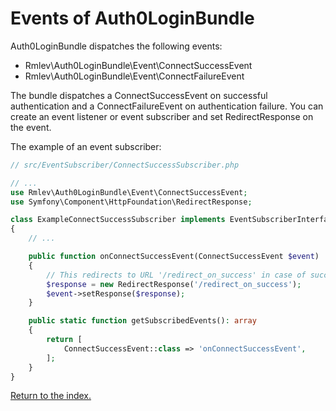 Events of Auth0LoginBundle
==========================

Auth0LoginBundle dispatches the following events:

* Rmlev\Auth0LoginBundle\Event\ConnectSuccessEvent
* Rmlev\Auth0LoginBundle\Event\ConnectFailureEvent

The bundle dispatches a ConnectSuccessEvent on successful authentication and a ConnectFailureEvent
on authentication failure.
You can create an event listener or event subscriber and set RedirectResponse on the event.

The example of an event subscriber:
```php
// src/EventSubscriber/ConnectSuccessSubscriber.php

// ...
use Rmlev\Auth0LoginBundle\Event\ConnectSuccessEvent;
use Symfony\Component\HttpFoundation\RedirectResponse;

class ExampleConnectSuccessSubscriber implements EventSubscriberInterface
{
    // ...

    public function onConnectSuccessEvent(ConnectSuccessEvent $event)
    {
        // This redirects to URL '/redirect_on_success' in case of successful authentication
        $response = new RedirectResponse('/redirect_on_success');
        $event->setResponse($response);
    }

    public static function getSubscribedEvents(): array
    {
        return [
            ConnectSuccessEvent::class => 'onConnectSuccessEvent',
        ];
    }
}
```

[Return to the index.](index.md)
